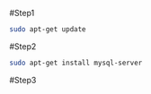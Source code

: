 #Step1 
```bash
sudo apt-get update
```
#Step2 
```bash
sudo apt-get install mysql-server
```
#Step3 
